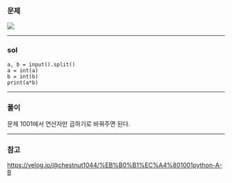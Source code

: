 ### 문제

![](https://images.velog.io/images/chestnut1044/post/63ceb766-2737-4db3-a0de-0db242bb3ae4/image.png)

---

### sol
```
a, b = input().split()
a = int(a)
b = int(b)
print(a*b)
```

---

### 풀이

문제 1001에서 연산자만 곱하기로 바꿔주면 된다. 

---
### 참고
https://velog.io/@chestnut1044/%EB%B0%B1%EC%A4%801001python-A-B